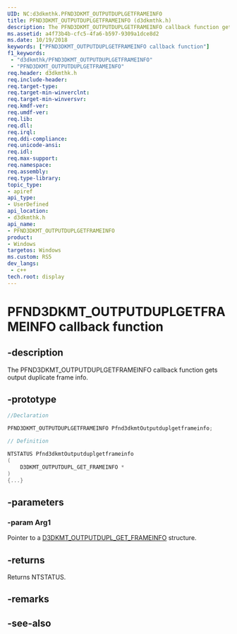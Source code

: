 ```yaml
---
UID: NC:d3dkmthk.PFND3DKMT_OUTPUTDUPLGETFRAMEINFO
title: PFND3DKMT_OUTPUTDUPLGETFRAMEINFO (d3dkmthk.h)
description: The PFND3DKMT_OUTPUTDUPLGETFRAMEINFO callback function gets output duplicate frame info.
ms.assetid: a4f73b4b-cfc5-4fa6-b597-9309a1dce8d2
ms.date: 10/19/2018
keywords: ["PFND3DKMT_OUTPUTDUPLGETFRAMEINFO callback function"]
f1_keywords:
 - "d3dkmthk/PFND3DKMT_OUTPUTDUPLGETFRAMEINFO"
 - "PFND3DKMT_OUTPUTDUPLGETFRAMEINFO"
req.header: d3dkmthk.h
req.include-header:
req.target-type:
req.target-min-winverclnt:
req.target-min-winversvr:
req.kmdf-ver:
req.umdf-ver:
req.lib:
req.dll:
req.irql: 
req.ddi-compliance:
req.unicode-ansi:
req.idl:
req.max-support:
req.namespace:
req.assembly:
req.type-library: 
topic_type: 
- apiref
api_type: 
- UserDefined
api_location: 
- d3dkmthk.h
api_name: 
- PFND3DKMT_OUTPUTDUPLGETFRAMEINFO
product:
- Windows
targetos: Windows
ms.custom: RS5
dev_langs:
 - c++
tech.root: display
---
```


# PFND3DKMT_OUTPUTDUPLGETFRAMEINFO callback function

## -description

The PFND3DKMT_OUTPUTDUPLGETFRAMEINFO callback function gets output duplicate frame info.

## -prototype

```cpp
//Declaration

PFND3DKMT_OUTPUTDUPLGETFRAMEINFO Pfnd3dkmtOutputduplgetframeinfo; 

// Definition

NTSTATUS Pfnd3dkmtOutputduplgetframeinfo 
(
	D3DKMT_OUTPUTDUPL_GET_FRAMEINFO *
)
{...}

```

## -parameters

### -param Arg1

Pointer to a [D3DKMT_OUTPUTDUPL_GET_FRAMEINFO](ns-d3dkmthk-_d3dkmt_outputdupl_get_frameinfo.md) structure.

## -returns

Returns NTSTATUS.


## -remarks




## -see-also
